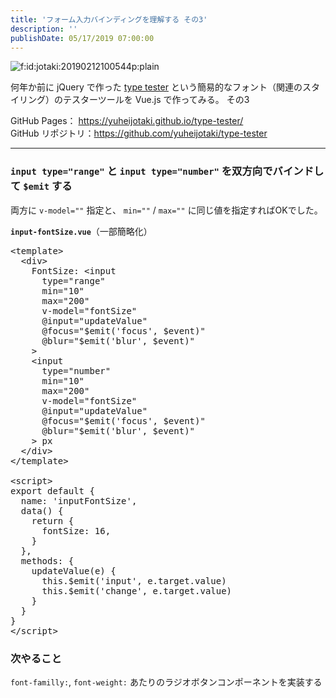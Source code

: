```yaml
---
title: 'フォーム入力バインディングを理解する その3'
description: ''
publishDate: 05/17/2019 07:00:00
---
```


<p><span itemscope itemtype="http://schema.org/Photograph"><img src="/images/hatena/20190212100544.png" alt="f:id:jotaki:20190212100544p:plain" title="f:id:jotaki:20190212100544p:plain" class="hatena-fotolife" itemprop="image"></span></p>

<p>何年か前に jQuery で作った <a href="https://yuheijotaki.com/demo/type_tester/1.1/">type tester</a> という簡易的なフォント（関連のスタイリング）のテスターツールを Vue.js で作ってみる。 その3</p>

<p>GitHub Pages： <a href="https://yuheijotaki.github.io/type-tester/">https://yuheijotaki.github.io/type-tester/</a><br/>
GitHub リポジトリ：<a href="https://github.com/yuheijotaki/type-tester">https://github.com/yuheijotaki/type-tester</a></p>

<hr />

<h3><code>input type="range"</code> と <code>input type="number"</code> を双方向でバインドして <code>$emit</code> する</h3>

<p>両方に <code>v-model=""</code> 指定と、 <code>min=""</code>  / <code>max=""</code> に同じ値を指定すればOKでした。</p>

<p><strong><code>input-fontSize.vue</code></strong>（一部簡略化）</p>

<pre class="code lang-html" data-lang="html" data-unlink><span class="synIdentifier">&lt;</span>template<span class="synIdentifier">&gt;</span>
  <span class="synIdentifier">&lt;</span><span class="synStatement">div</span><span class="synIdentifier">&gt;</span>
    FontSize: <span class="synIdentifier">&lt;</span><span class="synStatement">input</span>
<span class="synIdentifier">      </span><span class="synType">type</span><span class="synIdentifier">=</span><span class="synConstant">&quot;range&quot;</span>
<span class="synIdentifier">      min=</span><span class="synConstant">&quot;10&quot;</span>
<span class="synIdentifier">      max=</span><span class="synConstant">&quot;200&quot;</span>
<span class="synIdentifier">      v-model=</span><span class="synConstant">&quot;fontSize&quot;</span>
<span class="synIdentifier">      @input=</span><span class="synConstant">&quot;updateValue&quot;</span>
<span class="synIdentifier">      @focus=</span><span class="synConstant">&quot;$emit('focus', $event)&quot;</span>
<span class="synIdentifier">      @blur=</span><span class="synConstant">&quot;$emit('blur', $event)&quot;</span>
<span class="synIdentifier">    &gt;</span>
    <span class="synIdentifier">&lt;</span><span class="synStatement">input</span>
<span class="synIdentifier">      </span><span class="synType">type</span><span class="synIdentifier">=</span><span class="synConstant">&quot;number&quot;</span>
<span class="synIdentifier">      min=</span><span class="synConstant">&quot;10&quot;</span>
<span class="synIdentifier">      max=</span><span class="synConstant">&quot;200&quot;</span>
<span class="synIdentifier">      v-model=</span><span class="synConstant">&quot;fontSize&quot;</span>
<span class="synIdentifier">      @input=</span><span class="synConstant">&quot;updateValue&quot;</span>
<span class="synIdentifier">      @focus=</span><span class="synConstant">&quot;$emit('focus', $event)&quot;</span>
<span class="synIdentifier">      @blur=</span><span class="synConstant">&quot;$emit('blur', $event)&quot;</span>
<span class="synIdentifier">    &gt;</span> px
  <span class="synIdentifier">&lt;/</span><span class="synStatement">div</span><span class="synIdentifier">&gt;</span>
<span class="synIdentifier">&lt;/</span>template<span class="synIdentifier">&gt;</span>

<span class="synIdentifier">&lt;</span><span class="synStatement">script</span><span class="synIdentifier">&gt;</span>
<span class="synStatement">export</span><span class="synSpecial"> </span><span class="synStatement">default</span><span class="synSpecial"> </span><span class="synIdentifier">{</span>
<span class="synSpecial">  name: </span><span class="synConstant">'inputFontSize'</span><span class="synSpecial">,</span>
<span class="synSpecial">  data</span>()<span class="synSpecial"> </span><span class="synIdentifier">{</span>
<span class="synSpecial">    </span><span class="synStatement">return</span><span class="synSpecial"> </span><span class="synIdentifier">{</span>
<span class="synSpecial">      fontSize: </span>16<span class="synSpecial">,</span>
<span class="synSpecial">    </span><span class="synIdentifier">}</span>
<span class="synSpecial">  </span><span class="synIdentifier">}</span><span class="synSpecial">,</span>
<span class="synSpecial">  methods: </span><span class="synIdentifier">{</span>
<span class="synSpecial">    updateValue</span>(<span class="synSpecial">e</span>)<span class="synSpecial"> </span><span class="synIdentifier">{</span>
<span class="synSpecial">      </span><span class="synIdentifier">this</span><span class="synSpecial">.$emit</span>(<span class="synConstant">'input'</span><span class="synSpecial">, e.target.value</span>)
<span class="synSpecial">      </span><span class="synIdentifier">this</span><span class="synSpecial">.$emit</span>(<span class="synConstant">'change'</span><span class="synSpecial">, e.target.value</span>)
<span class="synSpecial">    </span><span class="synIdentifier">}</span>
<span class="synSpecial">  </span><span class="synIdentifier">}</span>
<span class="synIdentifier">}</span>
<span class="synIdentifier">&lt;/</span><span class="synStatement">script</span><span class="synIdentifier">&gt;</span>
</pre>

<h3>次やること</h3>

<p><code>font-familly:</code>, <code>font-weight:</code> あたりのラジオボタンコンポーネントを実装する</p>
